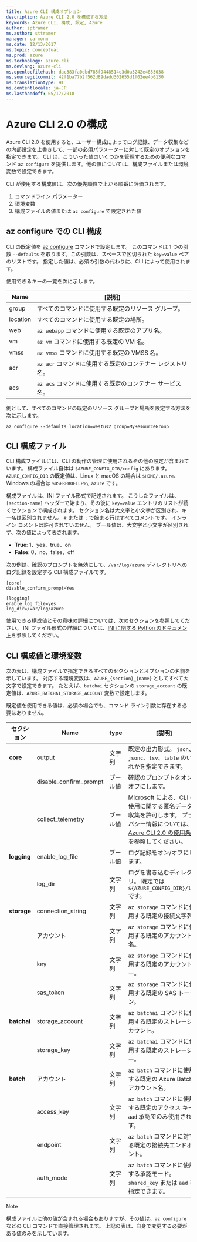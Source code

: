 ```yaml
---
title: Azure CLI 構成オプション
description: Azure CLI 2.0 を構成する方法
keywords: Azure CLI, 構成, 設定, Azure
author: sptramer
ms.author: sttramer
manager: carmonm
ms.date: 12/13/2017
ms.topic: conceptual
ms.prod: azure
ms.technology: azure-cli
ms.devlang: azure-cli
ms.openlocfilehash: dac383fa0dbd785f9448514e3d0a3242e4853038
ms.sourcegitcommit: 42f1ba77b2f562d89dadd302655d1f02ee4b6130
ms.translationtype: HT
ms.contentlocale: ja-JP
ms.lasthandoff: 05/17/2018
---
```

# <a name="azure-cli-20-configuration"></a>Azure CLI 2.0 の構成

Azure CLI 2.0 を使用すると、ユーザー構成によってログ記録、データ収集などの内部設定を上書きして、一部の必須パラメーターに対して既定のオプションを指定できます。 CLI は、こういった値のいくつかを管理するための便利なコマンド `az configure` を提供します。他の値については、構成ファイルまたは環境変数で設定できます。

CLI が使用する構成値は、次の優先順位で上から順番に評価されます。

1. コマンドライン パラメーター
2. 環境変数
3. 構成ファイルの値または `az configure` で設定された値

## <a name="cli-configuration-with-az-configure"></a>az configure での CLI 構成

CLI の既定値を [az configure](/cli/azure/reference-index#az-configure) コマンドで設定します。
このコマンドは 1 つの引数 `--defaults` を取ります。この引数は、スペースで区切られた `key=value` ペアのリストです。 指定した値は、必須の引数の代わりに、CLI によって使用されます。

使用できるキーの一覧を次に示します。

| Name | [説明] |
|------|-------------|
| group | すべてのコマンドに使用する既定のリソース グループ。 |
| location | すべてのコマンドに使用する既定の場所。 |
| web | `az webapp` コマンドに使用する既定のアプリ名。 |
| vm | `az vm` コマンドに使用する既定の VM 名。 |
| vmss | `az vmss` コマンドに使用する既定の VMSS 名。 |
| acr | `az acr` コマンドに使用する既定のコンテナー レジストリ名。 |
| acs | `az acs` コマンドに使用する既定のコンテナー サービス名。 |

例として、すべてのコマンドの既定のリソース グループと場所を設定する方法を次に示します。

```azurecli
az configure --defaults location=westus2 group=MyResourceGroup
```

## <a name="cli-configuration-file"></a>CLI 構成ファイル

CLI 構成ファイルには、CLI の動作の管理に使用されるその他の設定が含まれています。 構成ファイル自体は `$AZURE_CONFIG_DIR/config` にあります。 `AZURE_CONFIG_DIR` の既定値は、Linux と macOS の場合は `$HOME/.azure`、Windows の場合は `%USERPROFILE%\.azure` です。

構成ファイルは、INI ファイル形式で記述されます。 こうしたファイルは、`[section-name]` ヘッダーで始まり、その後に `key=value` エントリのリストが続くセクションで構成されます。 セクション名は大文字と小文字が区別され、キー名は区別されません。
`#` または `;` で始まる行はすべてコメントです。 インライン コメントは許可されていません。 ブール値は、大文字と小文字が区別されず、次の値によって表されます。

* __True__: 1、yes、true、on
* __False__: 0、no、false、off

次の例は、確認のプロンプトを無効にして、`/var/log/azure` ディレクトリへのログ記録を設定する CLI 構成ファイルです。

```
[core]
disable_confirm_prompt=Yes

[logging]
enable_log_file=yes
log_dir=/var/log/azure
```

使用できる構成値とその意味の詳細については、次のセクションを参照してください。 INI ファイル形式の詳細については、[INI に関する Python のドキュメント](https://docs.python.org/3/library/configparser.html#supported-ini-file-structure)を参照してください。

## <a name="cli-configuration-values-and-environment-variables"></a>CLI 構成値と環境変数

次の表は、構成ファイルで指定できるすべてのセクションとオプションの名前を示しています。 対応する環境変数は、`AZURE_{section}_{name}` としてすべて大文字で設定できます。 たとえば、`batchai` セクションの `storage_account` の既定値は、`AZURE_BATCHAI_STORAGE_ACCOUNT` 変数で設定します。

既定値を使用できる値は、必須の場合でも、コマンド ライン引数に存在する必要はありません。

| セクション | Name      | type | [説明]|
|---------|-----------|------|------------|
| __core__ | output | 文字列 | 既定の出力形式。 `json`、`jsonc`、`tsv`、`table` のいずれかを指定できます。 |
| | disable\_confirm\_prompt | ブール値 | 確認のプロンプトをオン/オフにします。 |
| | collect\_telemetry | ブール値 | Microsoft による、CLI の使用に関する匿名データの収集を許可します。 プライバシー情報については、[Azure CLI 2.0 の使用条件](http://aka.ms/AzureCliLegal)を参照してください。 |
| __logging__ | enable\_log\_file | ブール値 | ログ記録をオン/オフにします。 |
| | log\_dir | 文字列 | ログを書き込むディレクトリ。 既定では `${AZURE_CONFIG_DIR}/logs` です。 |
| __storage__ | connection\_string | 文字列 | `az storage` コマンドに使用する既定の接続文字列。 |
| | アカウント | 文字列 | `az storage` コマンドに使用する既定のアカウント名。 |
| | key | 文字列 | `az storage` コマンドに使用する既定のアカウント キー。 |
| | sas\_token | 文字列 | `az storage` コマンドに使用する既定の SAS トークン。 |
| __batchai__ | storage\_account | 文字列 | `az batchai` コマンドに使用する既定のストレージ アカウント。 |
| | storage\_key | 文字列 | `az batchai` コマンドに使用する既定のストレージ キー。 |
| __batch__ | アカウント | 文字列 | `az batch` コマンドに使用する既定の Azure Batch アカウント名。 |
| | access\_key | 文字列 | `az batch` コマンドに使用する既定のアクセス キー。 `aad` 承認でのみ使用されます。 |
| | endpoint | 文字列 | `az batch` コマンドに対する既定の接続先エンドポイント。 |
| | auth\_mode | 文字列 | `az batch` コマンドに使用する承認モード。 `shared_key` または `aad` を指定できます。 |

> [!NOTE]
> 構成ファイルに他の値が含まれる場合もありますが、その値は、`az configure` などの CLI コマンドで直接管理されます。 上記の表は、自身で変更する必要がある値のみを示しています。
